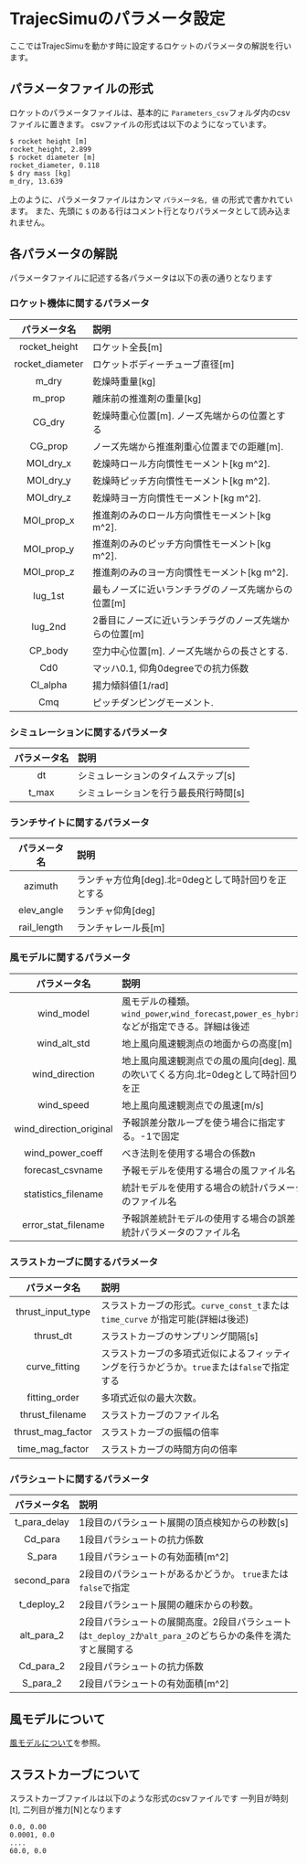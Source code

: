 # TrajecSimuのパラメータ設定

ここではTrajecSimuを動かす時に設定するロケットのパラメータの解説を行います。

## パラメータファイルの形式

ロケットのパラメータファイルは、基本的に `Parameters_csv`フォルダ内のcsvファイルに置きます。
csvファイルの形式は以下のようになっています。

```parameters.csv
$ rocket height [m]
rocket_height, 2.899
$ rocket diameter [m]
rocket_diameter, 0.118
$ dry mass [kg]
m_dry, 13.639
```

上のように、パラメータファイルはカンマ `パラメータ名, 値` の形式で書かれています。
また、先頭に `$` のある行はコメント行となりパラメータとして読み込まれません。

## 各パラメータの解説

パラメータファイルに記述する各パラメータは以下の表の通りとなります

### ロケット機体に関するパラメータ

|パラメータ名|説明|
|:-:|:-|
|rocket_height|ロケット全長[m]|
|rocket_diameter|ロケットボディーチューブ直径[m]|
|m_dry|乾燥時重量[kg]|
|m_prop|離床前の推進剤の重量[kg]|
|CG_dry|乾燥時重心位置[m]. ノーズ先端からの位置とする|
|CG_prop|ノーズ先端から推進剤重心位置までの距離[m].|
|MOI_dry_x|乾燥時ロール方向慣性モーメント[kg m^2]. |
|MOI_dry_y|乾燥時ピッチ方向慣性モーメント[kg m^2]. |
|MOI_dry_z|乾燥時ヨー方向慣性モーメント[kg m^2]. |
|MOI_prop_x|推進剤のみのロール方向慣性モーメント[kg m^2].|
|MOI_prop_y|推進剤のみのピッチ方向慣性モーメント[kg m^2].|
|MOI_prop_z|推進剤のみのヨー方向慣性モーメント[kg m^2].|
|lug_1st|最もノーズに近いランチラグのノーズ先端からの位置[m]|
|lug_2nd|2番目にノーズに近いランチラグのノーズ先端からの位置[m]|
|CP_body|空力中心位置[m]. ノーズ先端からの長さとする.|
|Cd0|マッハ0.1, 仰角0degreeでの抗力係数|
|Cl_alpha|揚力傾斜値[1/rad]|
|Cmq|ピッチダンピングモーメント.|

### シミュレーションに関するパラメータ

|パラメータ名|説明|
|:-:|:-|
|dt|シミュレーションのタイムステップ[s]|
|t_max|シミュレーションを行う最長飛行時間[s]|

### ランチサイトに関するパラメータ

|パラメータ名|説明|
|:-:|:-|
|azimuth|ランチャ方位角[deg].北=0degとして時計回りを正とする|
|elev_angle|ランチャ仰角[deg]|
|rail_length|ランチャレール長[m]|

### 風モデルに関するパラメータ

|パラメータ名|説明|
|:-:|:-|
|wind_model|風モデルの種類。`wind_power`,`wind_forecast`,`power_es_hybrid`などが指定できる。詳細は後述|
|wind_alt_std|地上風向風速観測点の地面からの高度[m]|
|wind_direction|地上風向風速観測点での風の風向[deg]. 風の吹いてくる方向.北=0degとして時計回りを正|
|wind_speed|地上風向風速観測点での風速[m/s]|
|wind_direction_original|予報誤差分散ループを使う場合に指定する。-1で固定|
|wind_power_coeff|べき法則を使用する場合の係数n|
|forecast_csvname|予報モデルを使用する場合の風ファイル名|
|statistics_filename|統計モデルを使用する場合の統計パラメータのファイル名|
|error_stat_filename|予報誤差統計モデルの使用する場合の誤差統計パラメータのファイル名|

### スラストカーブに関するパラメータ

|パラメータ名|説明|
|:-:|:-|
|thrust_input_type|スラストカーブの形式。`curve_const_t`または `time_curve` が指定可能(詳細は後述)|
|thrust_dt|スラストカーブのサンプリング間隔[s]|
|curve_fitting|スラストカーブの多項式近似によるフィッティングを行うかどうか。`true`または`false`で指定する|
|fitting_order|多項式近似の最大次数。|
|thrust_filename|スラストカーブのファイル名|
|thrust_mag_factor|スラストカーブの振幅の倍率|
|time_mag_factor|スラストカーブの時間方向の倍率|

### パラシュートに関するパラメータ

|パラメータ名|説明|
|:-:|:-|
|t_para_delay|1段目のパラシュート展開の頂点検知からの秒数[s]|
|Cd_para|1段目パラシュートの抗力係数|
|S_para|1段目パラシュートの有効面積[m^2]|
|second_para|2段目のパラシュートがあるかどうか。 `true`または`false`で指定|
|t_deploy_2|2段目パラシュート展開の離床からの秒数。|
|alt_para_2|2段目パラシュートの展開高度。2段目パラシュートは`t_deploy_2`か`alt_para_2`のどちらかの条件を満たすと展開する|
|Cd_para_2|2段目パラシュートの抗力係数|
|S_para_2|2段目パラシュートの有効面積[m^2]|

## 風モデルについて

[風モデルについて](wind_model.md)を参照。

## スラストカーブについて

スラストカーブファイルは以下のような形式のcsvファイルです
一列目が時刻[t], 二列目が推力[N]となります

```thrustcurve.csv
0.0, 0.00
0.0001, 0.0
....
60.0, 0.0
```
